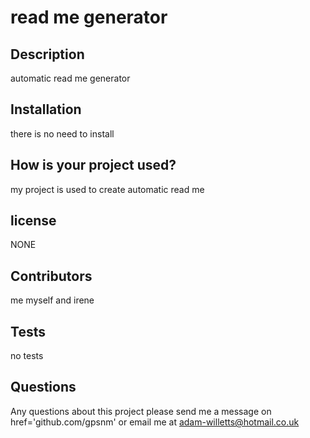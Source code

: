 
  # read me generator
## Description
automatic read me generator 
## Installation
there is no need to install 
## How is your project used?
my project is used to create automatic read me
## license
NONE
## Contributors
me myself and irene
## Tests
no tests
## Questions
Any questions about this project please send me a message on href='github.com/gpsnm' or email me at [adam-willetts@hotmail.co.uk](mailto:adam-willetts@hotmail.co.uk)
